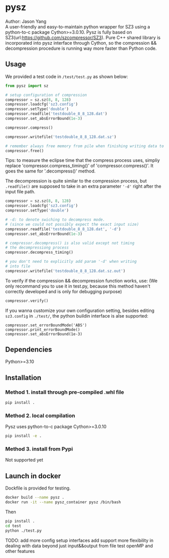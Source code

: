 # pysz
Author: Jason Yang\
A user-friendly and easy-to-maintain python wrapper for SZ3 using a python-to-c package Cython>=3.0.10.
Pysz is fully based on SZ3(url:https://github.com/szcompressor/SZ3). Pure C++ shared library is incorporated into pysz interface through Cython, so the compression && decompression procedure is running way more faster than Python code.

## Usage
We provided a test code in `/test/test.py` as shown below:
```python
from pysz import sz

# setup configuration of compression
compressor = sz.sz(8, 8, 128)
compressor.loadcfg('sz3.config')
compressor.setType('double')
compressor.readfile('testdouble_8_8_128.dat')
compressor.set_absErrorBound(1e-3)

compressor.compress()

compressor.writefile('testdouble_8_8_128.dat.sz')

# remember always free memory from pile when finishing writing data to file
compressor.free()
```
Tips: to measure the eclipse time that the compress process uses, simpliy replace 'compressor.compress_timing()' of 'compressor.compress()'. It goes the same for '.decompress()' method.

The decompression is quite similar to the compression process,
but `.readfile()` are supposed to take in an extra parameter `'-d'` right after the input file path.
```python
compressor = sz.sz(8, 8, 128)
compressor.loadcfg('sz3.config')
compressor.setType('double')

# -d: to denote swiching to decompress mode.
# (since we could not possibly expect the exact input size)
compressor.readfile('testdouble_8_8_128.dat', '-d')
compressor.set_absErrorBound(1e-3)

# compressor.decompress() is also valid except not timing 
# the decompressiong process
compressor.decompress_timing()

# you don't need to explicitly add param '-d' when writing
# into file
compressor.writefile('testdouble_8_8_128.dat.sz.out')
```

To verify if the compression && decompression function works,
use: (We only recommand you to use it in test.py, because this method haven't correctly developed and is only for debugging purpose)
```python
compressor.verify()
```
If you wanna customize your own configuration setting, besides
editing `sz3.config` in `./test/`, the python buildin interface is alse supported:
```
compressor.set_errorBoundMode('ABS')
compressor.print_errorBoundMode()
compressor.set_absErrorBound(1e-3)
```
## Dependencies
Python>=3.10

## Installation

### Method 1. install through pre-compiled .whl file
```bash
pip install .
```
### Method 2. local compilation
Pysz uses python-to-c package Cython>=3.0.10 
```bash
pip install -e .
```
### Method 3. install from Pypi
Not supported yet

## Launch in docker

Dockfile is provided for testing. 
```bash
docker build --name pysz .
docker run -it --name pysz_container pysz /bin/bash
```
Then
```bash
pip install .
cd test
python ./test.py
```

TODO:
add more config setup interfaces
add support more flexibility in dealing with data beyond just input&&output from file
test openMP and other features 
